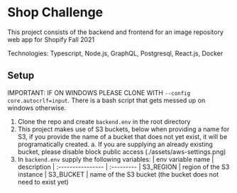 # Shop Challenge
This project consists of the backend and frontend for an image repository web app for Shopify Fall 2021

Technologies: Typescript, Node.js, GraphQL, Postgresql, React.js, Docker

## Setup

IMPORTANT: IF ON WINDOWS PLEASE CLONE WITH `--config core.autocrlf=input`. There is a bash script that gets messed up on windows otherwise.

1. Clone the repo and create `backend.env` in the root directory
2. This project makes use of S3 buckets, below when providing a name for S3, if you provide the name of a bucket that does not yet exist, it will be programatically created.
    a. If you are supplying an already existing bucket, please disable block public access
    (./assets/aws-settings.png)
3. In `backend.env` supply the following variables:
    | env variable name | description
    | :---------------- | :---------
    | S3_REGION | region of the S3 instance
    | S3_BUCKET | name of the S3 bucket (the bucket does not need to exist yet)
